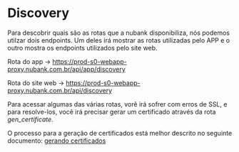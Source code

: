 # Discovery

Para descobrir quais são as rotas que a nubank disponibiliza, nós podemos utilzar dois endpoints. Um deles irá mostrar as rotas utilizadas pelo APP e o outro mostra os endpoints utilizados pelo site web.

Rota do app -> https://prod-s0-webapp-proxy.nubank.com.br/api/app/discovery

Rota do site web -> https://prod-s0-webapp-proxy.nubank.com.br/api/discovery

Para acessar algumas das várias rotas, vorê irá sofrer com erros de SSL, e para resolve-los, você irá precisar gerar um certificado através da rota *gen_certificate*. 

O processo para a geração de certificados está melhor descrito no seguinte documento: [gerando certificados](https://github.com/vinicius-developer/nu-api-annotations/blob/main/app/GerandoCertificado.md)
